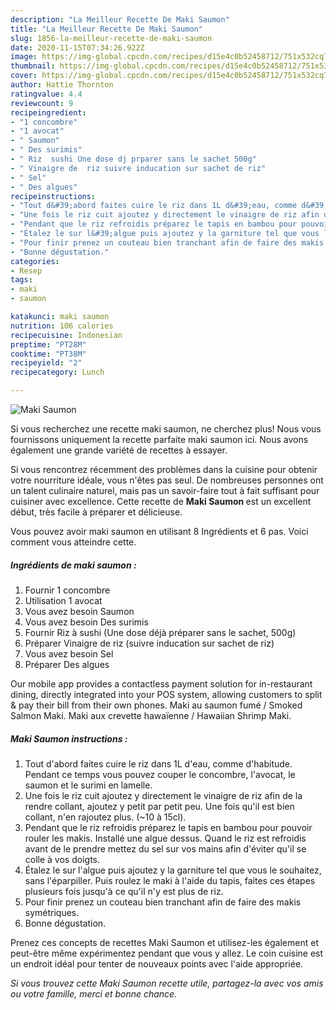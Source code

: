 ```yaml
---
description: "La Meilleur Recette De Maki Saumon"
title: "La Meilleur Recette De Maki Saumon"
slug: 1856-la-meilleur-recette-de-maki-saumon
date: 2020-11-15T07:34:26.922Z
image: https://img-global.cpcdn.com/recipes/d15e4c0b52458712/751x532cq70/maki-saumon-photo-principale-de-la-recette.jpg
thumbnail: https://img-global.cpcdn.com/recipes/d15e4c0b52458712/751x532cq70/maki-saumon-photo-principale-de-la-recette.jpg
cover: https://img-global.cpcdn.com/recipes/d15e4c0b52458712/751x532cq70/maki-saumon-photo-principale-de-la-recette.jpg
author: Hattie Thornton
ratingvalue: 4.4
reviewcount: 9
recipeingredient:
- "1 concombre"
- "1 avocat"
- " Saumon"
- " Des surimis"
- " Riz  sushi Une dose dj prparer sans le sachet 500g"
- " Vinaigre de  riz suivre inducation sur sachet de riz"
- " Sel"
- " Des algues"
recipeinstructions:
- "Tout d&#39;abord faites cuire le riz dans 1L d&#39;eau, comme d&#39;habitude. Pendant ce temps vous pouvez couper le concombre, l&#39;avocat, le saumon et le surimi en lamelle."
- "Une fois le riz cuit ajoutez y directement le vinaigre de riz afin de la rendre collant, ajoutez y petit par petit peu. Une fois qu&#39;il est bien collant, n&#39;en rajoutez plus. (~10 à 15cl)."
- "Pendant que le riz refroidis préparez le tapis en bambou pour pouvoir rouler les makis. Installé une algue dessus. Quand le riz est refroidis avant de le prendre mettez du sel sur vos mains afin d&#39;éviter qu&#39;il se colle à vos doigts."
- "Étalez le sur l&#39;algue puis ajoutez y la garniture tel que vous le souhaitez, sans l&#39;éparpiller. Puis roulez le maki à l&#39;aide du tapis, faites ces étapes plusieurs fois jusqu&#39;à ce qu&#39;il n&#39;y est plus de riz."
- "Pour finir prenez un couteau bien tranchant afin de faire des makis symétriques."
- "Bonne dégustation."
categories:
- Resep
tags:
- maki
- saumon

katakunci: maki saumon 
nutrition: 106 calories
recipecuisine: Indonesian
preptime: "PT28M"
cooktime: "PT38M"
recipeyield: "2"
recipecategory: Lunch

---
```



![Maki Saumon](https://img-global.cpcdn.com/recipes/d15e4c0b52458712/751x532cq70/maki-saumon-photo-principale-de-la-recette.jpg)

Si vous recherchez une recette maki saumon, ne cherchez plus! Nous vous fournissons uniquement la recette parfaite maki saumon ici. Nous avons également une grande variété de recettes à essayer.

Si vous rencontrez récemment des problèmes dans la cuisine pour obtenir votre nourriture idéale, vous n'êtes pas seul. De nombreuses personnes ont un talent culinaire naturel, mais pas un savoir-faire tout à fait suffisant pour cuisiner avec excellence. Cette recette de <strong> Maki Saumon </strong> est un excellent début, très facile à préparer et délicieuse.

<!--inarticleads1-->

Vous pouvez avoir maki saumon en utilisant 8 Ingrédients et 6 pas. Voici comment vous atteindre cette.

##### Ingrédients de maki saumon :

1. Fournir 1 concombre
1. Utilisation 1 avocat
1. Vous avez besoin  Saumon
1. Vous avez besoin  Des surimis
1. Fournir  Riz à sushi (Une dose déjà préparer sans le sachet, 500g)
1. Préparer  Vinaigre de  riz (suivre inducation sur sachet de riz)
1. Vous avez besoin  Sel
1. Préparer  Des algues


Our mobile app provides a contactless payment solution for in-restaurant dining, directly integrated into your POS system, allowing customers to split &amp; pay their bill from their own phones. Maki au saumon fumé / Smoked Salmon Maki. Maki aux crevette hawaïenne / Hawaiian Shrimp Maki. 

<!--inarticleads2-->

##### Maki Saumon instructions :

1. Tout d&#39;abord faites cuire le riz dans 1L d&#39;eau, comme d&#39;habitude. Pendant ce temps vous pouvez couper le concombre, l&#39;avocat, le saumon et le surimi en lamelle.
1. Une fois le riz cuit ajoutez y directement le vinaigre de riz afin de la rendre collant, ajoutez y petit par petit peu. Une fois qu&#39;il est bien collant, n&#39;en rajoutez plus. (~10 à 15cl).
1. Pendant que le riz refroidis préparez le tapis en bambou pour pouvoir rouler les makis. Installé une algue dessus. Quand le riz est refroidis avant de le prendre mettez du sel sur vos mains afin d&#39;éviter qu&#39;il se colle à vos doigts.
1. Étalez le sur l&#39;algue puis ajoutez y la garniture tel que vous le souhaitez, sans l&#39;éparpiller. Puis roulez le maki à l&#39;aide du tapis, faites ces étapes plusieurs fois jusqu&#39;à ce qu&#39;il n&#39;y est plus de riz.
1. Pour finir prenez un couteau bien tranchant afin de faire des makis symétriques.
1. Bonne dégustation.




<!--inarticleads1-->

<p>
Prenez ces concepts de recettes Maki Saumon et utilisez-les également et peut-être même expérimentez pendant que vous y allez. Le coin cuisine est un endroit idéal pour tenter de nouveaux points avec l'aide appropriée.
</p>

<p>
<i>Si vous trouvez cette Maki Saumon recette utile, partagez-la avec vos amis ou votre famille, merci et bonne chance.</i>
</p>
